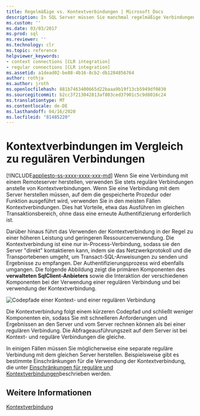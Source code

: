 ```yaml
---
title: Regelmäßige vs. Kontextverbindungen | Microsoft Docs
description: In SQL Server müssen Sie manchmal regelmäßige Verbindungen für Transact-SQL-Anweisungen verwenden, aber Kontextverbindungen bieten Vorteile bei der Leistung und Ressourcennutzung.
ms.custom: ''
ms.date: 03/03/2017
ms.prod: sql
ms.reviewer: ''
ms.technology: clr
ms.topic: reference
helpviewer_keywords:
- context connections [CLR integration]
- regular connections [CLR integration]
ms.assetid: a1dead02-be88-4b16-8cb2-db1284856764
author: rothja
ms.author: jroth
ms.openlocfilehash: 881b7463400665d22baaa9b19f13cb5949df0830
ms.sourcegitcommit: b2cc3f213042813af803ced37901c5c9d8016c24
ms.translationtype: MT
ms.contentlocale: de-DE
ms.lasthandoff: 04/16/2020
ms.locfileid: "81485220"
---
```

# <a name="context-connections-vs-regular-connections"></a>Kontextverbindungen im Vergleich zu regulären Verbindungen
[!INCLUDE[appliesto-ss-xxxx-xxxx-xxx-md](../../../includes/appliesto-ss-xxxx-xxxx-xxx-md.md)]
  Wenn Sie eine Verbindung mit einem Remoteserver herstellen, verwenden Sie stets reguläre Verbindungen anstelle von Kontextverbindungen. Wenn Sie eine Verbindung mit dem Server herstellen müssen, auf dem die gespeicherte Prozedur oder Funktion ausgeführt wird, verwenden Sie in den meisten Fällen Kontextverbindungen. Dies hat Vorteile, etwa das Ausführen im gleichen Transaktionsbereich, ohne dass eine erneute Authentifizierung erforderlich ist.  
  
 Darüber hinaus führt das Verwenden der Kontextverbindung in der Regel zu einer höheren Leistung und geringeren Ressourcenverwendung. Die Kontextverbindung ist eine nur in-Process-Verbindung, sodass sie den Server "direkt" kontaktieren kann, indem sie das Netzwerkprotokoll und die Transportebenen umgeht, um Transact-SQL-Anweisungen zu senden und Ergebnisse zu empfangen. Der Authentifizierungsprozess wird ebenfalls umgangen. Die folgende Abbildung zeigt die primären Komponenten des **verwalteten SqlClient-Anbieters** sowie die Interaktion der verschiedenen Komponenten bei der Verwendung einer regulären Verbindung und bei verwendung der Kontextverbindung.  
  
 ![Codepfade einer Kontext- und einer regulären Verbindung](../../../relational-databases/clr-integration/data-access/media/clrintdataaccess.gif "Codepfade einer Kontext- und einer regulären Verbindung")  
  
 Die Kontextverbindung folgt einem kürzeren Codepfad und schließt weniger Komponenten ein, sodass Sie mit schnelleren Anforderungen und Ergebnissen an den Server und vom Server rechnen können als bei einer regulären Verbindung. Die Abfrageausführungszeit auf dem Server ist bei Kontext- und reguläre Verbindungen die gleiche.  
  
 In einigen Fällen müssen Sie möglicherweise eine separate reguläre Verbindung mit dem gleichen Server herstellen. Beispielsweise gibt es bestimmte Einschränkungen für die Verwendung der Kontextverbindung, die unter [Einschränkungen für reguläre und Kontextverbindungen](../../../relational-databases/clr-integration/data-access/context-connections-and-regular-connections-restrictions.md)beschrieben werden.  
  
## <a name="see-also"></a>Weitere Informationen  
 [Kontextverbindung](../../../relational-databases/clr-integration/data-access/context-connection.md)  
  
  
